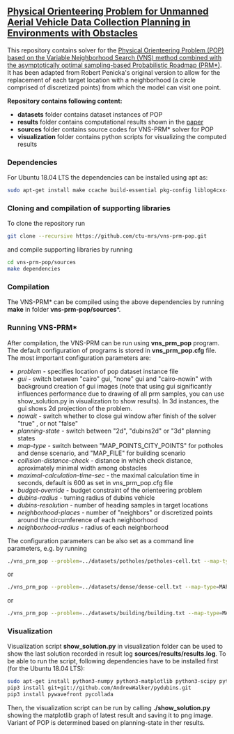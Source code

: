 ## [Physical Orienteering Problem for Unmanned Aerial Vehicle Data Collection Planning in Environments with Obstacles](https://doi.org/10.1109/LRA.2019.2923949)

This repository contains solver for the [Physical Orienteering Problem (POP) based on the Variable Neighborhood Search (VNS) method combined with the asymptotically optimal sampling-based Probabilistic Roadmap (PRM*)](https://doi.org/10.1109/LRA.2019.2923949). It has been adapted from Robert Penicka's original version to allow for the replacement of each target location with a neighborhood (a circle comprised of discretized points) from which the model can visit one point.

**Repository contains following content:**
- **datasets** folder contains dataset instances of POP
- **results** folder contains computational results shown in the [paper](https://doi.org/10.1109/LRA.2019.2923949)
- **sources** folder contains source codes for VNS-PRM* solver for POP
- **visualization** folder contains python scripts for visualizing the computed results 

### Dependencies 

For Ubuntu 18.04 LTS the dependencies can be installed using apt as:
```bash 
sudo apt-get install make ccache build-essential pkg-config liblog4cxx-dev libcairo2-dev libboost-filesystem-dev libboost-program-options-dev libboost-thread-dev libboost-iostreams-dev libboost-system-dev cmake libglu1-mesa-dev dvipng texlive-fonts-recommended texlive-fonts-extra
```

### Cloning and compilation of supporting libraries

To clone the repository run
```bash 
git clone --recursive https://github.com/ctu-mrs/vns-prm-pop.git
```
and compile supporting libraries by running
```bash 
cd vns-prm-pop/sources
make dependencies
```

### Compilation

The VNS-PRM* can be compiled using the above dependencies by running **make** in folder **vns-prm-pop/sources***. 

### Running VNS-PRM*

After compilation, the VNS-PRM can be run using **vns\_prm\_pop** program.
The default configuration of programs is stored in **vns_prm_pop.cfg** file. 
The most important configuration parameters are:
- _problem_ - specifies location of pop dataset instance file
- _gui_ - switch between "cairo" gui, "none" gui and "cairo-nowin" with background creation of gui images (note that using gui significantly influences performance due to drawing of all prm samples, you can use show_solution.py in visualization to show results). In 3d instances, the gui shows 2d projection of the problem.
- _nowait_ - switch whether to close gui window after finish of the solver "true" , or not "false"
- _planning-state_ - switch between "2d", "dubins2d" or "3d" planning states
- _map-type_ - switch between "MAP_POINTS_CITY_POINTS" for potholes and dense scenario, and "MAP_FILE" for building scenario
- _collision-distance-check_ - distance in which check distance, aproximately minimal width among obstacles
- _maximal-calculation-time-sec_ - the maximal calculation time in seconds, default is 600 as set in vns_prm_pop.cfg file
- _budget-override_ - budget constraint of the orienteering problem
- _dubins-radius_ - turning radius of dubins vehicle
- _dubins-resolution_ - number of heading samples in target locations
- _neighborhood-places_ - number of "neighbors" or discretized points around the circumference of each neighborhood
- _neighborhood-radius_ - radius of each neighborhood

The configuration parameters can be also set as a command line parameters, e.g. by running

```bash
./vns_prm_pop --problem=../datasets/potholes/potholes-cell.txt --map-type=MAP_POINTS_CITY_POINTS --planning-state=2d --collision-distance-check=2.0 --budget-override=6500 --gui=cairo --nowait=0 
```

or

```bash
./vns_prm_pop --problem=../datasets/dense/dense-cell.txt --map-type=MAP_POINTS_CITY_POINTS --planning-state=2d --collision-distance-check=2.0 --budget-override=6500 --gui=cairo --nowait=0
```

or

```bash
./vns_prm_pop --problem=../datasets/building/building.txt --map-type=MAP_FILE --planning-state=3d --collision-distance-check=0.3 --budget-override=140 --gui=cairo --nowait=0
``` 


### Visualization

Visualization script **show_solution.py** in visualization folder can be used to show the last solution recorded in result log **sources/results/results.log**.
To be able to run the script, following dependencies have to be installed first (for the Ubuntu 18.04 LTS):

```bash
sudo apt-get install python3-numpy python3-matplotlib python3-scipy python3-shapely python3-descartes python3-pip
pip3 install git+git://github.com/AndrewWalker/pydubins.git
pip3 install pywavefront pycollada
```

Then, the visualization script can be run by calling **./show_solution.py** showing the matplotlib graph of latest result and saving it to png image. Variant of POP is determined based on planning-state in ther results.


